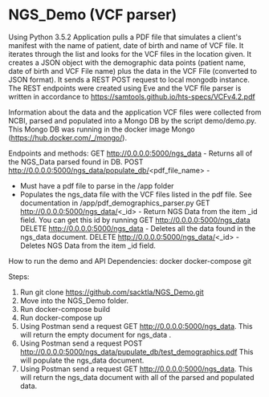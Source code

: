 # NGS_Demo (VCF parser)
Using Python 3.5.2
Application pulls a PDF file that simulates a client's manifest with the name of patient, date of birth and name of VCF file.
It iterates through the list and looks for the VCF files in the location given. It creates a JSON object with the demographic data points (patient name, date of birth and VCF File name) plus the data in the VCF File (converted to JSON format).
It sends a REST POST request to local mongodb instance.
The REST endpoints were created using Eve and the VCF file parser is written in accordance to
https://samtools.github.io/hts-specs/VCFv4.2.pdf

Information about the data and the application
VCF files were collected from NCBI, parsed and populated into a Mongo DB by the script
demo/demo.py. This Mongo DB was running in the docker image Mongo (https://hub.docker.com/_/mongo/).

Endpoints and methods:
GET http://0.0.0.0:5000/ngs_data - Returns all of the NGS_Data parsed found in DB.
POST http://0.0.0.0:5000/ngs_data/populate_db/<pdf_file_name> -
  - Must have a pdf file to parse in the /app folder
  - Populates the ngs_data file with the VCF files listed in the pdf file. See
    documentation in /app/pdf_demographics_parser.py
GET http://0.0.0.0:5000/ngs_data/<_id> - Return NGS Data from the item _id field. You can get this id
                                         by running GET http://0.0.0.0:5000/ngs_data
DELETE http://0.0.0.0:5000/ngs_data - Deletes all the data found in the ngs_data document.
DELETE http://0.0.0.0:5000/ngs_data/<_id> - Deletes NGS Data from the item _id field.

How to run the demo and API
Dependencies:
docker
docker-compose
git

Steps:
1) Run git clone https://github.com/sacktla/NGS_Demo.git
2) Move into the NGS_Demo folder.
3) Run docker-compose build
4) Run docker-compose up
5) Using Postman send a request GET http://0.0.0.0:5000/ngs_data.
   This will return the empty document for ngs_data .
6) Using Postman send a request POST http://0.0.0.0:5000/ngs_data/pupulate_db/test_demographics.pdf
   This will populate the ngs_data document.
7) Using Postman send a request GET http://0.0.0.0:5000/ngs_data. This will
   return the ngs_data document with all of the parsed and populated data.
